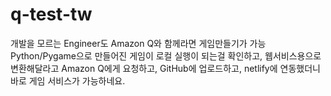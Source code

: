 # q-test-tw

개발을 모르는 Engineer도 Amazon Q와 함께라면 게임만들기가 가능
Python/Pygame으로 만들어진 게임이 로컬 실행이 되는걸 확인하고,
웹서비스용으로 변환해달라고 Amazon Q에게 요청하고,
GitHub에 업로드하고,
netlify에 연동했더니 바로 게임 서비스가 가능하네요.

